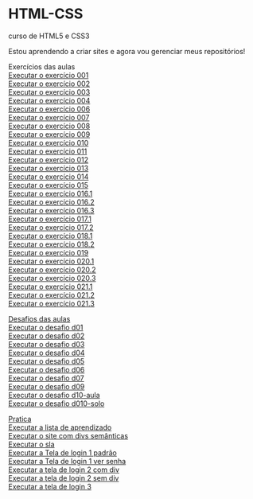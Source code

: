 # HTML-CSS
 curso de HTML5 e CSS3

 Estou aprendendo a criar sites e agora vou gerenciar meus repositórios!

Exercícios das aulas <br>
<a href="https://ratticaio.github.io/HTML-CSS/Exercicios/ex001/index.html"> Executar o exercício 001 <br>
<a href="https://ratticaio.github.io/HTML-CSS/Exercicios/ex002/index.html"> Executar o exercício 002 <br>
<a href="https://ratticaio.github.io/HTML-CSS/Exercicios/ex003/index.html"> Executar o exercício 003 <br>
<a href="https://ratticaio.github.io/HTML-CSS/Exercicios/ex004/index.html"> Executar o exercício 004 <br>
<a href="https://ratticaio.github.io/HTML-CSS/Exercicios/ex006/index.html"> Executar o exercício 006 <br>
<a href="https://ratticaio.github.io/HTML-CSS/Exercicios/ex007/index.html"> Executar o exercício 007 <br>
<a href="https://ratticaio.github.io/HTML-CSS/Exercicios/ex008/index.html"> Executar o exercício 008 <br>
<a href="https://ratticaio.github.io/HTML-CSS/Exercicios/ex009/index.html"> Executar o exercício 009 <br>
<a href="https://ratticaio.github.io/HTML-CSS/Exercicios/ex010/index.html"> Executar o exercício 010 <br>
<a href="https://ratticaio.github.io/HTML-CSS/Exercicios/ex011/index.html"> Executar o exercício 011 <br>
<a href="https://ratticaio.github.io/HTML-CSS/Exercicios/ex012/index.html"> Executar o exercício 012 <br>
<a href="https://ratticaio.github.io/HTML-CSS/Exercicios/ex013/index.html"> Executar o exercício 013 <br>
<a href="https://ratticaio.github.io/HTML-CSS/Exercicios/ex014/index.html"> Executar o exercício 014 <br>
<a href="https://ratticaio.github.io/HTML-CSS/Exercicios/ex015/index.html"> Executar o exercício 015 <br>
<a href="https://ratticaio.github.io/HTML-CSS/Exercicios/ex016/cor01.html"> Executar o exercício 016.1 <br>
<a href="https://ratticaio.github.io/HTML-CSS/Exercicios/ex016/cor02.html"> Executar o exercício 016.2 <br>
<a href="https://ratticaio.github.io/HTML-CSS/Exercicios/ex016/cor03.html"> Executar o exercício 016.3 <br>
<a href="https://ratticaio.github.io/HTML-CSS/Exercicios/ex017/fonte01.html">Executar o exercício 017.1 <br>
<a href="https://ratticaio.github.io/HTML-CSS/Exercicios/ex017/fonte02.html">Executar o exercício 017.2 <br>
<a href="https://ratticaio.github.io/HTML-CSS/Exercicios/ex018/font01.html"> Executar o exercício 018.1 <br>
<a href="https://ratticaio.github.io/HTML-CSS/Exercicios/ex018/font02.html"> Executar o exercício 018.2 <br>
<a href="https://ratticaio.github.io/HTML-CSS/Exercicios/ex019/seletor01.htm"> Executar o exercício 019 <br>
<a href="https://ratticaio.github.io/HTML-CSS/Exercicios/ex020/hover.html"> Executar o exercício 020.1 <br>
<a href="https://ratticaio.github.io/HTML-CSS/Exercicios/ex020/links.html"> Executar o exercício 020.2 <br>
<a href="https://ratticaio.github.io/HTML-CSS/Exercicios/ex020/pseudoclasse"> Executar o exercício 020.3 <br>
<a href="https://ratticaio.github.io/HTML-CSS/Exercicios/ex021/caixa01.html"> Executar o exercício 021.1 <br>
<a href="https://ratticaio.github.io/HTML-CSS/Exercicios/ex021/caixa02.html"> Executar o exercício 021.2 <br>
<a href="https://ratticaio.github.io/HTML-CSS/Exercicios/ex021/caixa03.html"> Executar o exercício 021.3 <br>

Desafios das aulas <br>
<a href="https://ratticaio.github.io/HTML-CSS/Desafios/d001/index.html"> Executar o desafio d01 <br>
<a href="https://ratticaio.github.io/HTML-CSS/Desafios/d002/index.html"> Executar o desafio d02 <br>
<a href="https://ratticaio.github.io/HTML-CSS/Desafios/d003/index.html"> Executar o desafio d03 <br>
<a href="https://ratticaio.github.io/HTML-CSS/Desafios/d004/index.html"> Executar o desafio d04 <br>
<a href="https://ratticaio.github.io/HTML-CSS/Desafios/d005/index.html"> Executar o desafio d05 <br>
<a href="https://ratticaio.github.io/HTML-CSS/Desafios/d006/index.html"> Executar o desafio d06 <br>
<a href="https://ratticaio.github.io/HTML-CSS/Desafios/d007/index.html"> Executar o desafio d07 <br>
<a href="https://ratticaio.github.io/HTML-CSS/Desafios/d009/index.html"> Executar o desafio d09 <br>
<a href="https://ratticaio.github.io/HTML-CSS/Desafios/d010ajuda/ajudaandroid.html"> Executar o desafio d10-aula <br>
<a href="https://ratticaio.github.io/HTML-CSS/Desafios/d010solo/android.html"> Executar o desafio d010-solo <br>

Pratica<br>
<a href="https://ratticaio.github.io/HTML-CSS/Pratica/lista de aprendizado/index.html"> Executar a lista de aprendizado <br>
<a href="https://ratticaio.github.io/HTML-CSS/Pratica/site com divs semanticas/index.html"> Executar o site com divs semânticas <br>
<a href="https://ratticaio.github.io/HTML-CSS/Pratica/sla/index.html"> Executar o sla <br>
<a href="https://ratticaio.github.io/HTML-CSS/Pratica/Tela de login 1/tela de login padrao"> Executar a Tela de login 1 padrão <br>
<a href="https://ratticaio.github.io/HTML-CSS/Pratica/Tela de login 1/Tela de login ver senha"> Executar a Tela de login 1 ver senha <br>
<a href="https://ratticaio.github.io/HTML-CSS/Pratica/tela de login 2/com div"> Executar a tela de login 2 com div <br>
<a href="https://ratticaio.github.io/HTML-CSS/Pratica/tela de login 2/sem div"> Executar a tela de login 2 sem div <br>
<a href="https://ratticaio.github.io/HTML-CSS/Pratica/tela de login 3/index.html"> Executar a tela de login 3 <br>